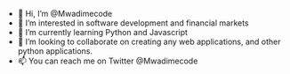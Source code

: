 - 👋 Hi, I’m @Mwadimecode
- 👀 I’m interested in software development and financial markets
- 🌱 I’m currently learning Python and Javascript
- 💞️ I’m looking to collaborate on creating any web applications, and other python applications.
- 📫 You can reach me on Twitter @Mwadimecode

<!---
Mwadimecode/Mwadimecode is a ✨ special ✨ repository because its `README.md` (this file) appears on your GitHub profile.
You can click the Preview link to take a look at your changes.
--->
